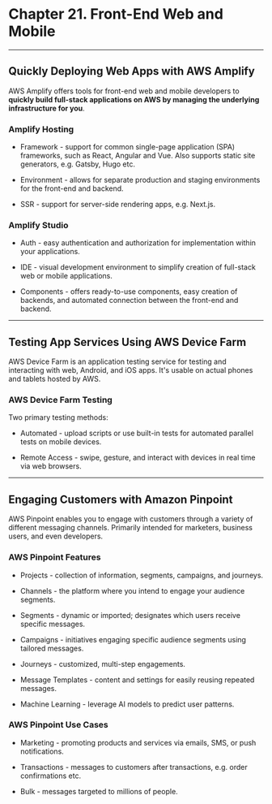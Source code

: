 # Chapter 21. Front-End Web and Mobile

---
## Quickly Deploying Web Apps with AWS Amplify

AWS Amplify offers tools for front-end web and mobile developers to **quickly build full-stack applications on AWS by managing the underlying infrastructure for you**.

### Amplify Hosting

* Framework - support for common single-page application (SPA) frameworks, such as React, Angular and Vue. Also supports static site generators, e.g. Gatsby, Hugo etc.

* Environment - allows for separate production and staging environments for the front-end and backend.

* SSR - support for server-side rendering apps, e.g. Next.js.

### Amplify Studio

* Auth - easy authentication and authorization for implementation within your applications.

* IDE - visual development environment to simplify creation of full-stack web or mobile applications.

* Components - offers ready-to-use components, easy creation of backends, and automated connection between the front-end and backend.

---
## Testing App Services Using AWS Device Farm

AWS Device Farm is an application testing service for testing and interacting with web, Android, and iOS apps. It's usable on actual phones and tablets hosted by AWS.

### AWS Device Farm Testing

Two primary testing methods:

* Automated - upload scripts or use built-in tests for automated parallel tests on mobile devices.

* Remote Access - swipe, gesture, and interact with devices in real time via web browsers.

---
## Engaging Customers with Amazon Pinpoint

AWS Pinpoint enables you to engage with customers through a variety of different messaging channels. Primarily intended for marketers, business users, and even developers.

### AWS Pinpoint Features

* Projects - collection of information, segments, campaigns, and journeys.

* Channels - the platform where you intend to engage your audience segments.

* Segments - dynamic or imported; designates which users receive specific messages.

* Campaigns - initiatives engaging specific audience segments using tailored messages.

* Journeys - customized, multi-step engagements.

* Message Templates - content and settings for easily reusing repeated messages.

* Machine Learning - leverage AI models to predict user patterns.

### AWS Pinpoint Use Cases

* Marketing - promoting products and services via emails, SMS, or push notifications.

* Transactions - messages to customers after transactions, e.g. order confirmations etc.

* Bulk - messages targeted to millions of people.
